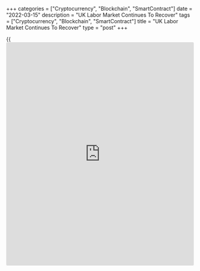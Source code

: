 +++
categories = ["Cryptocurrency", "Blockchain", "SmartContract"]
date = "2022-03-15"
description = "UK Labor Market Continues To Recover"
tags = ["Cryptocurrency", "Blockchain", "SmartContract"]
title = "UK Labor Market Continues To Recover"
type = "post"
+++

{{<iframe id="large-banner" src="https://www.bounty.group/#slide=6.0" width="100%" height="600" scrolling="no" style="border: 0px solid rgb(216, 221, 230); border-radius: 3px;">}}

The UK labor market continued to recover in three months to January with
a quarterly rise in the employment rate and a fall in the unemployment
rate, the Office for National Statistics said on Tuesday.

The ILO jobless rate dropped 0.2 percentage points on the quarter to 3.9
percent, which was also below the expected rate of 4.0 percent.

At the same time, the employment rate increased 0.1 percentage points to
75.6 percent.

In three months to January, average earnings including bonuses grew 4.8
percent from the previous year versus the forecast of 4.6 percent.

Excluding bonuses, growth in average earnings was 3.8 percent, also
faster than the expected 3.7 percent.

Data showed that the number of job vacancies in December to February
rose to a new record of 1,318,000.

In February, payrolled employees showed another monthly increase of
275,000 to a record 29.7 million.

Further, jobless claims declined sharply by 48,100 in February from the
last month. The claimant count fell to seasonally adjusted 4.4 percent
from 4.5 percent in January.

For comments and feedback [contact](https://www.playgroundfx.com/contact/): editorial@rtt[news](https://www.letsplayfx.com/blog/forex-news-website/).com

[Economic News][1]

 **What parts of the world are seeing the best (and worst) economic
performances lately? Click[here][2] to check out our [Econ Scorecard][2]
and find out! See up-to-the-moment [ranking](https://www.playgroundfx.com/blog/crypto-exchange-ranking/)s for the best and worst
performers in [GDP][2], [unemployment rate][3], [inflation][4] and much
more.**

   1. www.rtt[news](https://www.letsplayfx.com/blog/forex-news-website/).com/Content/EconomicNews.aspx
   2. www.rtt[news](https://www.letsplayfx.com/blog/forex-news-website/).com/economic-scorecard/world-rank/GDP/highest-performance.aspx
   3. www.rtt[news](https://www.letsplayfx.com/blog/forex-news-website/).com/economic-scorecard/world-rank/unemployment-rate/lowest-performance.aspx
   4. www.rtt[news](https://www.letsplayfx.com/blog/forex-news-website/).com/economic-scorecard/world-rank/CPI/highest-performance.aspx